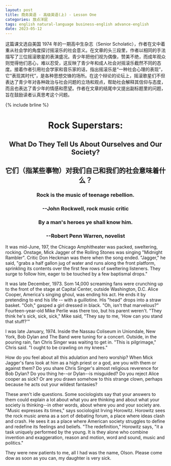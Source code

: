 ```yaml
---
layout: post
title: 商务英语 - 高级英语(上) - Lesson One
categories: 放点洋屁
tags: english natural-language business-english advance-english
date: 2023-05-12
---
```


这篇课文选自美国 1974 年的一期高中生杂志（Senior Scholatic），作者在文中着重从社会学的角度探讨摇滚乐的社会意义。在文章的头三段里，作者以相同的手法描写了三位摇滚歌星的表演盛况。青少年把他们视为偶像，赞美不绝，而成年观众则觉得他们恶心，难以忍受，这反映了青少年和成人社会对摇滚乐截然不同的态度。接着作者引用社会学家和音乐家的话，指出摇滚乐是“一种社会心理的表现”，它“表现其时代”，是各种思想交锋的场所。在这个辩论的论坛上，摇滚歌星们不但表达了青少年对各种政治与社会问题的立场和观点，帮助社会解释其信仰与态度，而且也表达了青少年的情感和愿望。作者在文章的结尾中又提出副标题里的问题，旨在鼓励读者认真思考这个问题。

{% include brline %}

# <center> Rock Superstars:
## <center> What Do They Tell Us About Ourselves and Our Society?
## <center> 它们（指某些事物）对我们自己和我们的社会意味着什么？

### <center> Rock is the music of teenage rebellion.
### <center> --John Rockwell, rock music critic

### <center> By a man's heroes ye shall know him.
### <center> --Robert Penn Warren, novelist

It was mid-June, 197, the Chicago Amphitheater was packed, sweltering, rocking. Onstage, Mick Jagger of the Rolling Stones was singing "Midnight Rambler". Critic Don Heckman was there when the song ended. "Jagger," he said, "grabs a half gallon jug of water and runs along the front platform, sprinkling its contents over the first few rows of sweltering listeners. They surge to follow him, eager to be touched by a few baptismal drops."

It was late December, 1973. Som 14,000 screaming fans were crunching up to the front of the stage at Capital Center, outside Washington, D.C. Alice Cooper, America's singing ghoul, was ending his act. He ends it by pretending to end his life -- with a guillotine. His "head" drops into a straw basket. "Ooh," gasped a girl dressed in black. "Oh, isn't that marvelous?" Fourteen-year-old Mike Perlie was there too, but his parent  weren't. "They think he's sick, sick, sick," Mike said, "They say to me, 'How can you stand that stuff?'"

I was late January, 1974. Inside the Nassau Coliseum in Uniondale, New York, Bob Dylan and The Band were tuning for a concert. Outside, in the pouring rain, fan Chris Singer was waiting to get in. "This is pilgrimage," Chris said. "I ought to be crawling on my knees."

How do you feel about all this adulation and hero worship? When Mick Jagger's fans look at him as a high priest or a god, are you with them or against them? Do you share Chris Singer's almost religious reverence for Bob Dylan? Do you thing he--or Dylan--is misguided? Do you reject Alice cooper as sick? Or are you drawn somehow to this strange clown, perhaps because he acts out your wildest fantasies?

These aren't  idle questions. Some sociologists say that your answers to them could explain a lot about what you are thinking and about what your society is thinking--in other words, about where you and your society are. "Music expresses its times," says sociologist Irving Horowitz. Horowitz sees the rock music arena as a sort of debating forum, a place where ideas clash and crash. He sees it as a place where American society struggles to define and redefine its feelings and beliefs. "The redefinition," Horowitz says, "it a task uniquely performed by the young. It is they alone who combine invention and exaggeration, reason and motion, word and sound, music and politics."

They were new patients to me, all I had was the name, Olson. Please come dow as soon as you can, my daughter is very sick.

